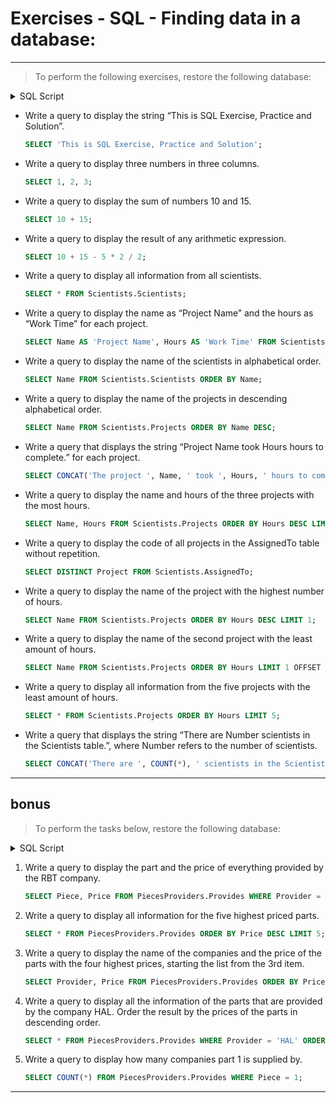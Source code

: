 # Exercises - SQL - Finding data in a database:

---

> To perform the following exercises, restore the following database:

<details>
<summary>SQL Script</summary>

```sql
DROP SCHEMA IF EXISTS Scientists;
CREATE SCHEMA Scientists;
USE Scientists;
CREATE TABLE Scientists (
  SSN INT,
  Name CHAR(30) NOT NULL,
  PRIMARY KEY (SSN)
);
CREATE TABLE Projects (
  Code CHAR(4),
  Name CHAR(50) NOT NULL,
  INT hours,
  PRIMARY KEY (Code)
);
CREATE TABLE AssignedTo(
  Scientist INT NOT NULL,
  Project CHAR(4) NOT NULL,
  PRIMARY KEY (Scientist, Project),
  FOREIGN KEY (Scientist) REFERENCES Scientists (SSN),
  FOREIGN KEY (Project) REFERENCES Projects (Code)
);
INSERT INTO Scientists(SSN,Name)
  VALUES(123234877, 'Michael Rogers'),
    (152934485, 'Anand Manikutty'),
    (222364883, 'Carol Smith'),
    (326587417, 'Joe Stevens'),
    (332154719, 'Mary-Anne Foster'),
    (332569843, 'George O'Donnell'),
    (546523478, 'John Doe'),
    (631231482, 'David Smith'),
    (654873219, 'Zacary Efron'),
    (745685214, 'Eric Goldsmith'),
    (845657245, 'Elizabeth Doe'),
    (845657246, 'Kumar Swamy');
 INSERT INTO Projects (Code, Name, Hours)
  VALUES ('AeH1' ,'Winds: Studying Bernoullis Principle', 156),
    ('AeH2', 'Aerodynamics and Bridge Design', 189),
    ('AeH3', 'Aerodynamics and Gas Mileage', 256),
    ('AeH4', 'Aerodynamics and Ice Hockey', 789),
    ('AeH5', 'Aerodynamics of a Football', 98),
    ('AeH6', 'Aerodynamics of Air Hockey', 89),
    ('Ast1', 'A Matter of Time', 112),
    ('Ast2', 'A Puzzling Parallax', 299),
    ('Ast3', 'Build Your Own Telescope', 6546),
    ('Bte1', 'Juicy: Extracting Apple Juice with Pectinase', 321),
    ('Bte2', 'A Magnetic Primer Designer', 9684),
    ('Bte3', 'Bacterial Transformation Efficiency', 321),
    ('Che1', 'A Silver-Cleaning Battery', 545),
    ('Che2', 'A Soluble Separation Solution', 778);
 INSERT INTO AssignedTo (Scientist, Project)
  VALUES (123234877, 'AeH1'),
    (152934485, 'AeH3'),
    (222364883, 'Ast3'),
    (326587417, 'Ast3'),
    (332154719, 'Bte1'),
    (546523478, 'Che1'),
    (631231482, 'Ast3'),
    (654873219, 'Che1'),
    (745685214, 'AeH3'),
    (845657245, 'Ast1'),
    (845657246, 'Ast2'),
    (332569843, 'AeH4');
```

</details>

- Write a query to display the string “This is SQL Exercise, Practice and Solution”.

  ```sql
  SELECT 'This is SQL Exercise, Practice and Solution';
  ```

- Write a query to display three numbers in three columns.

  ```sql
  SELECT 1, 2, 3;
  ```

- Write a query to display the sum of numbers 10 and 15.

  ```sql
  SELECT 10 + 15;
  ```

- Write a query to display the result of any arithmetic expression.

  ```sql
  SELECT 10 + 15 - 5 * 2 / 2;
  ```

- Write a query to display all information from all scientists.

  ```sql
  SELECT * FROM Scientists.Scientists;
  ```

- Write a query to display the name as “Project Name” and the hours as “Work Time” for each project.

  ```sql
  SELECT Name AS 'Project Name', Hours AS 'Work Time' FROM Scientists.Projects;
  ```

- Write a query to display the name of the scientists in alphabetical order.

  ```sql
  SELECT Name FROM Scientists.Scientists ORDER BY Name;
  ```

- Write a query to display the name of the projects in descending alphabetical order.

  ```sql
  SELECT Name FROM Scientists.Projects ORDER BY Name DESC;
  ```

- Write a query that displays the string “Project Name took Hours hours to complete.” for each project.

  ```sql
  SELECT CONCAT('The project ', Name, ' took ', Hours, ' hours to complete.') FROM Scientists.Projects;
  ```

- Write a query to display the name and hours of the three projects with the most hours.

  ```sql
  SELECT Name, Hours FROM Scientists.Projects ORDER BY Hours DESC LIMIT 3;
  ```

- Write a query to display the code of all projects in the AssignedTo table without repetition.

  ```sql
  SELECT DISTINCT Project FROM Scientists.AssignedTo;
  ```

- Write a query to display the name of the project with the highest number of hours.

  ```sql
  SELECT Name FROM Scientists.Projects ORDER BY Hours DESC LIMIT 1;
  ```

- Write a query to display the name of the second project with the least amount of hours.

  ```sql
  SELECT Name FROM Scientists.Projects ORDER BY Hours LIMIT 1 OFFSET 1;
  ```

- Write a query to display all information from the five projects with the least amount of hours.

  ```sql
  SELECT * FROM Scientists.Projects ORDER BY Hours LIMIT 5;
  ```

- Write a query that displays the string “There are Number scientists in the Scientists table.”, where Number refers to the number of scientists.

  ```sql
  SELECT CONCAT('There are ', COUNT(*), ' scientists in the Scientists table.') FROM Scientists.Scientists;
  ```

---

## bonus

> To perform the tasks below, restore the following database:

<details>
<summary>SQL Script</summary>

```sql
DROP SCHEMA IF EXISTS PiecesProviders;
CREATE SCHEMA PiecesProviders;
USE PiecesProviders;
CREATE TABLE Pieces (
  Code INTEGER PRIMARY KEY NOT NULL,
  Name TEXT NOT NULL
);
CREATE TABLE Providers (
  Code VARCHAR(40) PRIMARY KEY NOT NULL,
  Name TEXT NOT NULL
);
CREATE TABLE Provides (
  Piece INTEGER,
  FOREIGN KEY (Piece) REFERENCES Pieces (Code),
  Provider VARCHAR(40),
  FOREIGN KEY (Provider) REFERENCES Providers (Code),
  Price INTEGER NOT NULL,
  PRIMARY KEY (Piece, Provider)
);
INSERT INTO Providers(Code, Name)
  VALUES('HAL', 'Clarke Enterprises'),
    ('RBT', 'Susan Calvin Corp.'),
    ('TNBC', 'Skellington Supplies');
INSERT INTO Pieces(Code, Name)
  VALUES(1, 'Sprocket'),
    (2, 'Screw'),
    (3, 'Nut'),
    (4, 'Bolt');
INSERT INTO Provides(Piece, Provider, Price)
  VALUES (1, 'HAL', 10),
    (1, 'RBT', 15),
    (2, 'HAL', 20),
    (2, 'RBT', 25),
    (2, 'TNBC', 14),
    (3, 'RBT', 50),
    (3, 'TNBC', 45),
    (4, 'HAL', 5),
    (4, 'RBT', 7);
```

</details>

1. Write a query to display the part and the price of everything provided by the RBT company.

   ```sql
   SELECT Piece, Price FROM PiecesProviders.Provides WHERE Provider = 'RBT';
   ```

2. Write a query to display all information for the five highest priced parts.

   ```sql
   SELECT * FROM PiecesProviders.Provides ORDER BY Price DESC LIMIT 5;
   ```

3. Write a query to display the name of the companies and the price of the parts with the four highest prices, starting the list from the 3rd item.

   ```sql
   SELECT Provider, Price FROM PiecesProviders.Provides ORDER BY Price DESC LIMIT 4 OFFSET 2;
   ```

4. Write a query to display all the information of the parts that are provided by the company HAL. Order the result by the prices of the parts in descending order.

   ```sql
   SELECT * FROM PiecesProviders.Provides WHERE Provider = 'HAL' ORDER BY Price DESC;
   ```

5. Write a query to display how many companies part 1 is supplied by.

   ```sql
   SELECT COUNT(*) FROM PiecesProviders.Provides WHERE Piece = 1;
   ```

---
